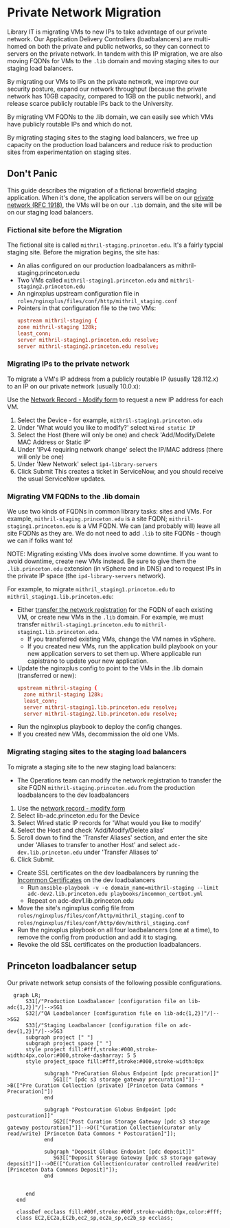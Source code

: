 # Private Network Migration

Library IT is migrating VMs to new IPs to take advantage of our private network. Our Application Delivery Controllers (loadbalancers) are multi-homed on both the private and public networks, so they can connect to servers on the private network. In tandem with this IP migration, we are also moving FQDNs for VMs to the `.lib` domain and moving staging sites to our staging load balancers.

By migrating our VMs to IPs on the private network, we improve our security posture, expand our network throughput (because the private network has 10GB capacity, compared to 1GB on the public network), and release scarce publicly routable IPs back to the University.

By migrating VM FQDNs to the .lib domain, we can easily see which VMs have publicly routable IPs and which do not.

By migrating staging sites to the staging load balancers, we free up capacity on the production load balancers and reduce risk to production sites from experimentation on staging sites.

## Don't Panic

This guide describes the migration of a fictional brownfield staging application. When it's done, the application servers will be on our [private network (RFC 1918)](https://www.rfc-editor.org/rfc/rfc1918), the VMs will be on our `.lib` domain, and the site will be on our staging load balancers.

### Fictional site before the Migration

The fictional site is called `mithril-staging.princeton.edu`. It's a fairly typcial staging site. Before the migration begins, the site has:
  * An alias configured on our production loadbalancers as mithril-staging.princeton.edu
  * Two VMs called `mithril-staging1.princeton.edu` and `mithril-staging2.princeton.edu` 
  * An nginxplus upstream configuration file in `roles/nginxplus/files/conf/http/mithril_staging.conf`
  * Pointers in that configuration file to the two VMs:
    ```conf
    upstream mithril-staging {
    zone mithril-staging 128k;
    least_conn;
    server mithril-staging1.princeton.edu resolve;
    server mithril-staging2.princeton.edu resolve;
    ```

### Migrating IPs to the private network

To migrate a VM's IP address from a publicly routable IP (usually 128.112.x) to an IP on our private network (usually 10.0.x):

Use the [Network Record - Modify form](https://princeton.service-now.com/service?id=sc_cat_item&sys_id=b28546e14f09ab4818ddd48e5210c756) to request a new IP address for each VM.
1. Select the Device - for example, `mithril-staging1.princeton.edu`
2. Under 'What would you like to modify?' select `Wired static IP`
3. Select the Host (there will only be one) and check 'Add/Modify/Delete MAC Address or Static IP'
4. Under 'IPv4 requiring network change' select the IP/MAC address (there will only be one)
5. Under 'New Network' select `ip4-library-servers`
6. Click Submit
This creates a ticket in ServiceNow, and you should receive the usual ServiceNow updates.

### Migrating VM FQDNs to the .lib domain

We use two kinds of FQDNs in common library tasks: sites and VMs. For example, `mithril-staging.princeton.edu` is a site FQDN; `mithril-staging1.princeton.edu` is a VM FQDN. We can (and probably will) leave all site FQDNs as they are. We do not need to  add `.lib` to site FQDNs - though we can if folks want to!

NOTE: Migrating existing VMs does involve some downtime. If you want to avoid downtime, create new VMs instead. Be sure to give them the `.lib.princeton.edu` extension (in vSphere and in DNS) and to request IPs in the private IP space (the `ip4-library-servers` network).

For example, to migrate `mithril_staging1.princeton.edu` to `mithril_staging1.lib.princeton.edu`:

* Either [transfer the network registration](https://networkregistration.princeton.edu) for the FQDN of each existing VM, or create new VMs in the `.lib` domain. For example, we must transfer `mithril-staging1.princeton.edu` to `mithril-staging1.lib.princeton.edu`.
  * If you transferred existing VMs, change the VM names in vSphere.
  * If you created new VMs, run the application build playbook on your new application servers to set them up. Where applicable run capistrano to update your new application.
* Update the nginxplus config to point to the VMs in the .lib domain (transferred or new):
  ```conf
  upstream mithril-staging {
    zone mithril-staging 128k;
    least_conn;
    server mithril-staging1.lib.princeton.edu resolve;
    server mithril-staging2.lib.princeton.edu resolve;
  ```
* Run the nginxplus playbook to deploy the config changes.
* If you created new VMs, decommission the old one VMs.

### Migrating staging sites to the staging load balancers

To migrate a staging site to the new staging load balancers:

* The Operations team can modify the network registration to transfer the site FQDN `mithril-staging.princeton.edu` from the production loadbalancers to the dev loadbalancers
1. Use the [network record - modify form](https://networkregistration.princeton.edu)
2. Select lib-adc.princeton.edu for the Device
3. Select Wired static IP records for 'What would you like to modify'
4. Select the Host and check 'Add/Modify/Delete alias'
5. Scroll down to find the 'Transfer Aliases' section, and enter the site under 'Aliases to transfer to another Host' and select `adc-dev.lib.princeton.edu` under 'Transfer Aliases to'
6. Click Submit.
* Create SSL certificates on the dev loadbalancers by running the [Incommon Certificates](playbooks/incommon_certbot.yml) on the dev loadbalancers
  * Run `ansible-playbook -v -e domain_name=mithril-staging --limit adc-dev2.lib.princeton.edu playbooks/incommon_certbot.yml`
  * Repeat on adc-dev1.lib.princeton.edu
* Move the site's nginxplus config file from `roles/nginxplus/files/conf/http/mithril_staging.conf` to `roles/nginxplus/files/conf/http/dev/mithril_staging.conf`
* Run the nginxplus playbook on all four loadbalancers (one at a time), to remove the config from production and add it to staging.
* Revoke the old SSL certificates on the production loadbalancers.

## Princeton loadbalancer setup

Our private network setup consists of the following possible configurations.

```mermaid
  graph LR;
      S31[/"Production Loadbalancer [configuration file on lib-adc{1,2}]"/]-->SG1
      S32[/"QA Loadbalancer [configuration file on lib-adc{1,2}]"/]-->SG2
      S33[/"Staging Loadbalancer [configuration file on adc-dev{1,2}]"/]-->SG3
      subgraph project [" "]
      subgraph project_space [" "]
      style project fill:#fff,stroke:#000,stroke-width:4px,color:#000,stroke-dasharray: 5 5
      style project_space fill:#fff,stroke:#000,stroke-width:0px

            subgraph "PreCuration Globus Endpoint [pdc precuration]]"
               SG1[[" [pdc s3 storage gateway precuration]"]]-->B(["Pre Curation Collection (private) [Princeton Data Commons * Precuration]"])
            end

            subgraph "Postcuration Globus Endpoint [pdc postcuration]]"
               SG2[["Post Curation Storage Gateway [pdc s3 storage gateway postcuration]"]]-->D(["Curation Collection(curator only read/write) [Princeton Data Commons * Postcuration]"]);
            end
 
            subgraph "Deposit Globus Endpoint [pdc deposit]]"
               SG3[["Deposit Storage Gateway [pdc s3 storage gateway deposit]"]]-->DE(["Curation Collection(curator controlled read/write) [Princeton Data Commons Deposit]"]);
            end
         
         
      end
   end

   classDef ecclass fill:#00f,stroke:#00f,stroke-width:0px,color:#fff;
   class EC2,EC2a,EC2b,ec2_sp,ec2a_sp,ec2b_sp ecclass;

```
